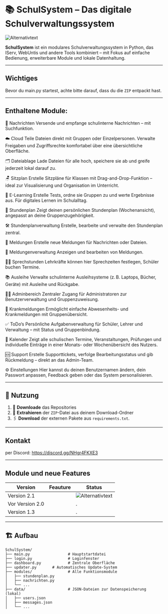 # 📚 SchulSystem – Das digitale Schulverwaltungssystem

![Alternativtext](https://cdn.discordapp.com/attachments/1380542231135653980/1380571204146167980/IMG_1509.jpeg?ex=68445ca0&is=68430b20&hm=5a68ff33fab0c76685586cc88a0778e9b98da0728d1716287372605e6ac7fdf3&)


**SchulSystem** ist ein modulares Schulverwaltungssystem in Python, das IServ, WebUntis und andere Tools kombiniert – mit Fokus auf einfache Bedienung, erweiterbare Module und lokale Datenhaltung.

---
## Wichtiges
Bevor du main.py startest, achte bitte darauf, dass du die `ZIP` entpackt hast.

---
## Enthaltene Module:

💬 Nachrichten
Versende und empfange schulinterne Nachrichten – mit Suchfunktion.

☁️ Cloud
Teile Dateien direkt mit Gruppen oder Einzelpersonen. Verwalte Freigaben und Zugriffsrechte komfortabel über eine übersichtliche Oberfläche.

🗂️ Dateiablage
Lade Dateien für alle hoch, speichere sie  ab und greife jederzeit lokal darauf zu.

🪑 Sitzplan
Erstelle Sitzpläne für Klassen mit Drag-and-Drop-Funktion – ideal zur Visualisierung und Organisation im Unterricht.

 🧪 E-Learning
Erstelle Tests, ordne sie Gruppen zu und werte Ergebnisse aus. Für digitales Lernen im Schulalltag.

 📅 Stundenplan
Zeigt deinen persönlichen Stundenplan (Wochenansicht), angepasst an deine Gruppenzugehörigkeit.

 🛠️ Stundenplanverwaltung
Erstelle, bearbeite und verwalte den Stundenplan zentral.

 📢 Meldungen
Erstelle neue Meldungen für Nachrichten oder Dateien.

 📝 Meldungenverwaltung
Anzeigen und bearbeiten von Meldungen.

 🧑‍🏫 Sprechstunden
Lehrkräfte können hier Sprechzeiten festlegen, Schüler buchen Termine.

📚 Ausleihe
Verwalte schulinterne Ausleihsysteme (z. B. Laptops, Bücher, Geräte) mit Ausleihe und Rückgabe.

🧑‍💼 Adminbereich
Zentraler Zugang für Administratoren zur Benutzerverwaltung und Gruppenzuweisung.

 🤧 Krankmeldungen
Ermöglicht einfache Abwesenheits- und Krankmeldungen mit Gruppenübersicht.

 ✅ ToDo‘s
Persönliche Aufgabenverwaltung für Schüler, Lehrer und Verwaltung – mit Status und Gruppenbindung.

 📆 Kalender
Zeigt alle schulischen Termine, Veranstaltungen, Prüfungen und individuelle Einträge in einer Monats- oder Wochenübersicht des Nutzers.

 🆘 Support
Erstelle Supporttickets, verfolge Bearbeitungsstatus und gib Rückmeldung – direkt an das Admin-Team.

 ⚙️ Einstellungen
Hier kannst du deinen Benutzernamen ändern, dein Passwort anpassen, Feedback geben oder das System personalisieren.

---
## 🚀 Nutzung

1. 🔽 **Downloade** das Repositories
2. 📂 **Extrahieren** der `ZIP`-Datei aus deinem Download-Ordner
3. 🖇️ **Download** der externen Pakete aus `requirements.txt`. 

---
## Kontakt
per Discord: https://discord.gg/NHgr4FKXE3

---

## Module und neue Features 

| Version          | Feauture | Status |
|------------------|-------------------|------------------|
| Version 2.1   |                               | ![Alternativtext]((https://img.shields.io/badge/BETA-red)) |
| Vor  Version 2.0         |                             |. |
| Version 1.3 |  |. |

---

## 🏗️ Aufbau

```plaintext
SchulSystem/
├── main.py                 # Hauptstartdatei
├── login.py                # Loginfenster
├── dashboard.py            # Zentrale Oberfläche
├── updater.py       # Automatisches Update-System
├── modules/                # Alle Funktionsmodule
│   ├── stundenplan.py
│   ├── nachrichten.py
│   └── ...
├── data/                   # JSON-Dateien zur Datenspeicherung (lokal)
│   ├── users.json
│   ├── messages.json
│   └── ...

